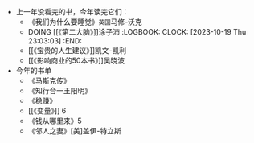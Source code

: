 - 上一年没看完的书，今年读完它们：
	- 《我们为什么要睡觉》`英国`马修-沃克
	- DOING [[《第二大脑》]]涂子沛
	  :LOGBOOK:
	  CLOCK: [2023-10-19 Thu 23:03:03]
	  :END:
	- [[《宝贵的人生建议》]]凯文-凯利
	- [[《影响商业的50本书》]]吴晓波
- 今年的书单
	- 《马斯克传》
	- 《知行合一王阳明》
	- 《稳赚》
	- [[《变量》]] 6
	- 《钱从哪里来》5
	- 《邻人之妻》[美]盖伊-特立斯